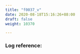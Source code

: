 ```yaml
---
title: "f0037_v"
date: 2020-08-18T15:16:26+88:00
draft: false
weight: 10370

---
```


### Log reference: <no value>

```
